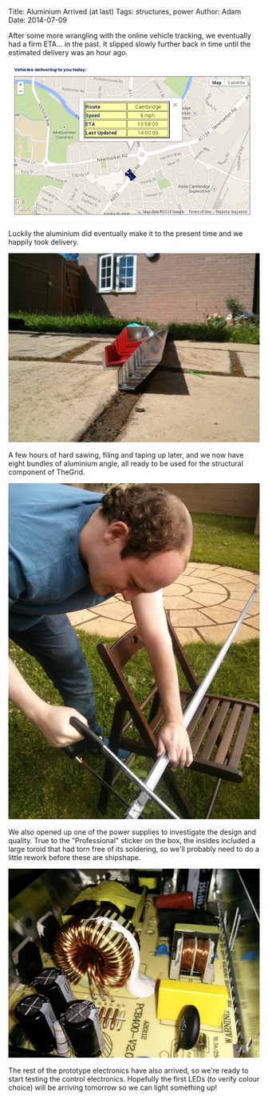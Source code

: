 Title: Aluminium Arrived (at last)
Tags: structures, power
Author: Adam
Date: 2014-07-09

After some more wrangling with the online vehicle tracking, we eventually had a
firm ETA... in the past. It slipped slowly further back in time until the
estimated delivery was an hour ago.

![delivery tracking...](/images/eta_the_past.png)

Luckily the aluminium did eventually make it to the present time and we happily
took delivery.

![aluminium in the garden](/images/alu_in_garden.jpg)

A few hours of hard sawing, filing and taping up later, and we now have eight
bundles of aluminium angle, all ready to be used for the structural component
of TheGrid.

![adam sawing](/images/adam_sawing.jpg)

We also opened up one of the power supplies to investigate the design and
quality. True to the "Professional" sticker on the box, the insides included a
large toroid that had torn free of its soldering, so we'll probably need to do
a little rework before these are shipshape.

![i'm sure this PSU is just fine](/images/psu_dodgy_transformer.jpg)

The rest of the prototype electronics have also arrived, so we're ready to
start testing the control electronics. Hopefully the first LEDs (to verify
colour choice) will be arriving tomorrow so we can light something up!
